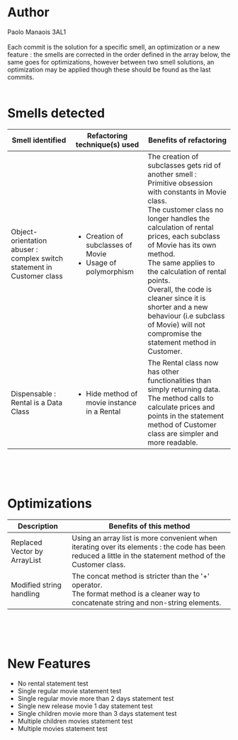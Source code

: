 # Author
Paolo Manaois 3AL1
<br><br>
Each commit is the solution for a specific smell, an optimization or a new feature : the smells are corrected in the order defined in the array below, the same goes for optimizations, however between two smell solutions, an optimization may be applied though these should be found as the last commits.
<br><br>

# Smells detected
Smell identified | Refactoring technique(s) used | Benefits of refactoring
 --- | --- | --- 
Object-orientation abuser : complex switch statement in Customer class | <ul><li>Creation of subclasses of Movie</li><li>Usage of polymorphism</li></ul> | The creation of subclasses gets rid of another smell : Primitive obsession with constants in Movie class.<br>The customer class no longer handles the calculation of rental prices, each subclass of Movie has its own method.<br>The same applies to the calculation of rental points.<br>Overall, the code is cleaner since it is shorter and a new behaviour (i.e subclass of Movie) will not compromise the statement method in Customer.
Dispensable : Rental is a Data Class | <ul><li>Hide method of movie instance in a Rental</li></ul> | The Rental class now has other functionalities than simply returning data.<br>The method calls to calculate prices and points in the statement method of Customer class are simpler and more readable.
<br><br><br>

# Optimizations
Description | Benefits of this method
 --- | --- 
Replaced Vector by ArrayList | Using an array list is more convenient when iterating over its elements : the code has been reduced a little in the statement method of the Customer class.
Modified string handling | The concat method is stricter than the '+' operator.<br>The format method is a cleaner way to concatenate string and non-string elements.
<br><br><br>

# New Features
<ul>
<li>No rental statement test</li>
<li>Single regular movie statement test</li>
<li>Single regular movie more than 2 days statement test</li>
<li>Single new release movie 1 day statement test</li>
<li>Single children movie more than 3 days statement test</li>
<li>Multiple children movies statement test</li>
<li>Multiple movies statement test</li>
</ul>